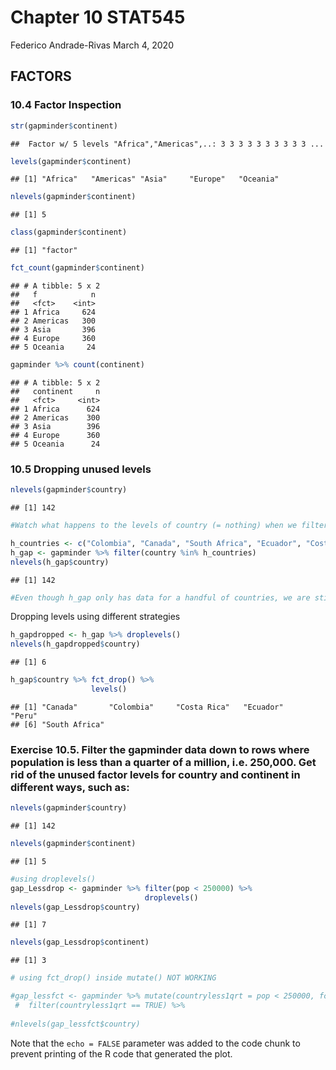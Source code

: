 Chapter 10 STAT545
================
Federico Andrade-Rivas
March 4, 2020

FACTORS
-------

### 10.4 Factor Inspection

``` r
str(gapminder$continent)
```

    ##  Factor w/ 5 levels "Africa","Americas",..: 3 3 3 3 3 3 3 3 3 3 ...

``` r
levels(gapminder$continent)
```

    ## [1] "Africa"   "Americas" "Asia"     "Europe"   "Oceania"

``` r
nlevels(gapminder$continent)
```

    ## [1] 5

``` r
class(gapminder$continent)
```

    ## [1] "factor"

``` r
fct_count(gapminder$continent)
```

    ## # A tibble: 5 x 2
    ##   f            n
    ##   <fct>    <int>
    ## 1 Africa     624
    ## 2 Americas   300
    ## 3 Asia       396
    ## 4 Europe     360
    ## 5 Oceania     24

``` r
gapminder %>% count(continent)
```

    ## # A tibble: 5 x 2
    ##   continent     n
    ##   <fct>     <int>
    ## 1 Africa      624
    ## 2 Americas    300
    ## 3 Asia        396
    ## 4 Europe      360
    ## 5 Oceania      24

### 10.5 Dropping unused levels

``` r
nlevels(gapminder$country)
```

    ## [1] 142

``` r
#Watch what happens to the levels of country (= nothing) when we filter Gapminder to a handful of countries.

h_countries <- c("Colombia", "Canada", "South Africa", "Ecuador", "Costa Rica", "Peru")
h_gap <- gapminder %>% filter(country %in% h_countries)
nlevels(h_gap$country)
```

    ## [1] 142

``` r
#Even though h_gap only has data for a handful of countries, we are still schlepping around all 142 levels from the original gapminder tibble.
```

Dropping levels using different strategies

``` r
h_gapdropped <- h_gap %>% droplevels()
nlevels(h_gapdropped$country)
```

    ## [1] 6

``` r
h_gap$country %>% fct_drop() %>% 
                  levels()
```

    ## [1] "Canada"       "Colombia"     "Costa Rica"   "Ecuador"      "Peru"        
    ## [6] "South Africa"

### Exercise 10.5. Filter the gapminder data down to rows where population is less than a quarter of a million, i.e. 250,000. Get rid of the unused factor levels for country and continent in different ways, such as:

``` r
nlevels(gapminder$country)
```

    ## [1] 142

``` r
nlevels(gapminder$continent)
```

    ## [1] 5

``` r
#using droplevels()
gap_Lessdrop <- gapminder %>% filter(pop < 250000) %>% 
                              droplevels()  
nlevels(gap_Lessdrop$country)
```

    ## [1] 7

``` r
nlevels(gap_Lessdrop$continent)            
```

    ## [1] 3

``` r
# using fct_drop() inside mutate() NOT WORKING

#gap_lessfct <- gapminder %>% mutate(countryless1qrt = pop < 250000, fct_drop(country)) %>% 
 #  filter(countryless1qrt == TRUE) %>% 
   
#nlevels(gap_lessfct$country)
```

Note that the `echo = FALSE` parameter was added to the code chunk to prevent printing of the R code that generated the plot.
